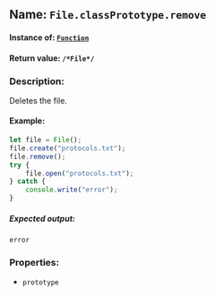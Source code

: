 ## Name: `File.classPrototype.remove`

#### Instance of: [`Function`](Function.md)

#### Return value: `/*File*/`

### Description:

Deletes the file.

#### Example:

```js
let file = File();
file.create("protocols.txt");
file.remove();
try {
    file.open("protocols.txt");
} catch {
    console.write("error");
}
```

##### Expected output:

```
error
```

### Properties:

- `prototype`



